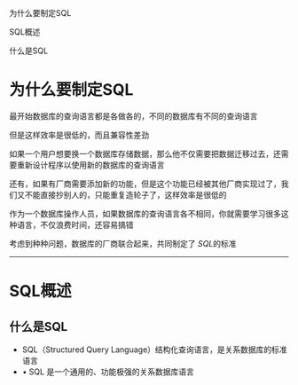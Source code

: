 为什么要制定SQL

SQL概述

什么是SQL

# 为什么要制定SQL

最开始数据库的查询语言都是各做各的，不同的数据库有不同的查询语言

但是这样效率是很低的，而且兼容性差劲

如果一个用户想要换一个数据库存储数据，那么他不仅需要把数据迁移过去，还需要重新设计程序以使用新的数据库的查询语言

还有，如果有厂商需要添加新的功能，但是这个功能已经被其他厂商实现过了，我们又不能直接抄别人的，只能重复造轮子了，这样效率是很低的

作为一个数据库操作人员，如果数据库的查询语言各不相同，你就需要学习很多这种语言，不仅浪费时间，还容易搞错

考虑到种种问题，数据库的厂商联合起来，共同制定了 $SQL$﻿的标准

---

# SQL概述

## 什么是SQL

- SQL（Structured Query Language）结构化查询语言，是关系数据库的标准语言
-   
    • SQL 是一个通用的、功能极强的关系数据库语言
